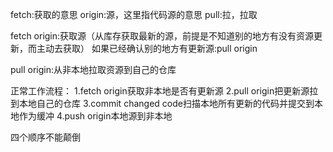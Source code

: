 fetch:获取的意思
origin:源，这里指代码源的意思
pull:拉，拉取

fetch origin:获取源（从库存获取最新的源，前提是不知道别的地方有没有资源更新，而主动去获取）
如果已经确认别的地方有更新源:pull origin

pull origin:从非本地拉取资源到自己的仓库




正常工作流程：
1.fetch origin获取非本地是否有更新源
2.pull origin把更新源拉到本地自己的仓库
3.commit changed code扫描本地所有更新的代码并提交到本地作为缓冲
4.push origin本地源到非本地

四个顺序不能颠倒


